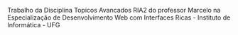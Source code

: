 Trabalho da Disciplina Topicos Avancados RIA2 do professor Marcelo na Especialização de Desenvolvimento Web com Interfaces Ricas - Instituto de Informática - UFG